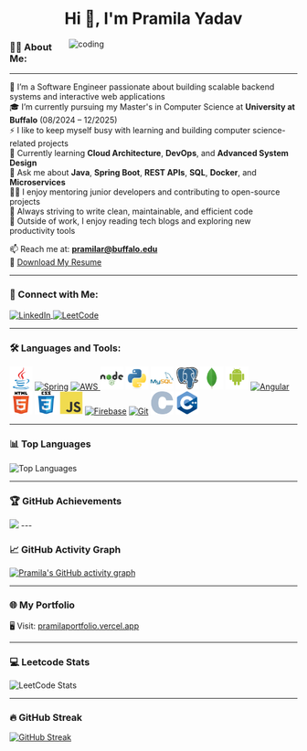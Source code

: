 <h1 align="center">Hi 👋, I'm Pramila Yadav</h1>

<img align="right" alt="coding" width="400" src="https://user-images.githubusercontent.com/125878564/258871853-20e24ac8-354d-4ec0-8f25-ef158aec9420.gif">

### 👩‍💻 About Me:
---
🔭 I’m a Software Engineer passionate about building scalable backend systems and interactive web applications  
🎓 I’m currently pursuing my Master's in Computer Science at **University at Buffalo** (08/2024 – 12/2025)  
⚡ I like to keep myself busy with learning and building computer science-related projects  
🌱 Currently learning **Cloud Architecture**, **DevOps**, and **Advanced System Design**  
💬 Ask me about **Java**, **Spring Boot**, **REST APIs**, **SQL**, **Docker**, and **Microservices**  
👩‍🏫 I enjoy mentoring junior developers and contributing to open-source projects  
🎯 Always striving to write clean, maintainable, and efficient code  
📖 Outside of work, I enjoy reading tech blogs and exploring new productivity tools  

📫 Reach me at: **pramilar@buffalo.edu**  
📄 <a href="https://drive.google.com/file/d/1wMS4dKnlrnbKtK4Hp5viohnexo8A1wqn/view" target="_blank">Download My Resume</a>

---

### 🤝 Connect with Me:

<p align="left">
  <a href="https://www.linkedin.com/in/pramilayadav-973697/" target="_blank">
    <img align="center" src="https://raw.githubusercontent.com/rahuldkjain/github-profile-readme-generator/master/src/images/icons/Social/linked-in-alt.svg" alt="LinkedIn" height="30" width="40" />
  </a>
  <a href="https://leetcode.com/u/pramilaom/" target="_blank">
    <img align="center" src="https://raw.githubusercontent.com/rahuldkjain/github-profile-readme-generator/master/src/images/icons/Social/leet-code.svg" alt="LeetCode" height="30" width="40" />
  </a>
</p>

---

### 🛠️ Languages and Tools:

<p align="left">
  <a href="https://www.java.com" target="_blank" rel="noreferrer"><img src="https://raw.githubusercontent.com/devicons/devicon/master/icons/java/java-original.svg" alt="Java" width="40" height="40"/></a>
  <a href="https://spring.io/" target="_blank" rel="noreferrer"><img src="https://www.vectorlogo.zone/logos/springio/springio-icon.svg" alt="Spring" width="40" height="40"/></a>
<a href="https://aws.amazon.com/" target="_blank" rel="noreferrer">
  <img src="https://a0.awsstatic.com/libra-css/images/logos/aws_logo_smile_1200x630.png" alt="AWS" width="60" />
</a>
  <a href="https://nodejs.org" target="_blank" rel="noreferrer"><img src="https://raw.githubusercontent.com/devicons/devicon/master/icons/nodejs/nodejs-original-wordmark.svg" alt="Node.js" width="40" height="40"/></a>
  <a href="https://www.python.org" target="_blank" rel="noreferrer"><img src="https://raw.githubusercontent.com/devicons/devicon/master/icons/python/python-original.svg" alt="Python" width="40" height="40"/></a>
  <a href="https://www.mysql.com/" target="_blank" rel="noreferrer"><img src="https://raw.githubusercontent.com/devicons/devicon/master/icons/mysql/mysql-original-wordmark.svg" alt="MySQL" width="40" height="40"/></a>
  <a href="https://www.postgresql.org/" target="_blank" rel="noreferrer"><img src="https://raw.githubusercontent.com/devicons/devicon/master/icons/postgresql/postgresql-original.svg" alt="PostgreSQL" width="40" height="40"/></a>
  <a href="https://www.mongodb.com/" target="_blank" rel="noreferrer"><img src="https://raw.githubusercontent.com/devicons/devicon/master/icons/mongodb/mongodb-original.svg" alt="MongoDB" width="40" height="40"/></a>
  <a href="https://developer.android.com" target="_blank" rel="noreferrer"><img src="https://raw.githubusercontent.com/devicons/devicon/master/icons/android/android-original-wordmark.svg" alt="Android" width="40" height="40"/></a>
  <a href="https://angular.io" target="_blank" rel="noreferrer"><img src="https://angular.io/assets/images/logos/angular/angular.svg" alt="Angular" width="40" height="40"/></a>
  <a href="https://www.w3schools.com/html/" target="_blank" rel="noreferrer"><img src="https://raw.githubusercontent.com/devicons/devicon/master/icons/html5/html5-original-wordmark.svg" alt="HTML5" width="40" height="40"/></a>
  <a href="https://www.w3schools.com/css/" target="_blank" rel="noreferrer"><img src="https://raw.githubusercontent.com/devicons/devicon/master/icons/css3/css3-original-wordmark.svg" alt="CSS3" width="40" height="40"/></a>
  <a href="https://developer.mozilla.org/en-US/docs/Web/JavaScript" target="_blank" rel="noreferrer"><img src="https://raw.githubusercontent.com/devicons/devicon/master/icons/javascript/javascript-original.svg" alt="JavaScript" width="40" height="40"/></a>
  <a href="https://firebase.google.com/" target="_blank" rel="noreferrer"><img src="https://www.vectorlogo.zone/logos/firebase/firebase-icon.svg" alt="Firebase" width="40" height="40"/></a>
  <a href="https://git-scm.com/" target="_blank" rel="noreferrer"><img src="https://www.vectorlogo.zone/logos/git-scm/git-scm-icon.svg" alt="Git" width="40" height="40"/></a>
  <a href="https://www.cprogramming.com/" target="_blank" rel="noreferrer"><img src="https://raw.githubusercontent.com/devicons/devicon/master/icons/c/c-original.svg" alt="C" width="40" height="40"/></a>
  <a href="https://www.w3schools.com/cpp/" target="_blank" rel="noreferrer"><img src="https://raw.githubusercontent.com/devicons/devicon/master/icons/cplusplus/cplusplus-original.svg" alt="C++" width="40" height="40"/></a>
</p>

---

### 📊 Top Languages
<p><img align="center" src="https://github-readme-stats.vercel.app/api/top-langs?username=pramilaOM&show_icons=true&locale=en&layout=compact" alt="Top Languages" /></p>

---
### 🏆 GitHub Achievements
<img src="https://github-profile-trophy.vercel.app/?username=pramilaOM&theme=darkhub&no-bg=true&margin-w=15" />
---

### 📈 GitHub Activity Graph
[![Pramila's GitHub activity graph](https://github-readme-activity-graph.vercel.app/graph?username=pramilaOM&theme=github-compact)](https://github.com/ashutosh00710/github-readme-activity-graph)

---

### 🌐 My Portfolio

🖥️ Visit: [pramilaportfolio.vercel.app](https://pramilaportfolio.vercel.app) 

---

### 💻 Leetcode Stats  
![LeetCode Stats](https://leetcode.card.workers.dev/pramilaom?theme=dark&font=baloo&extension=null)

---

### 🔥 GitHub Streak  
[![GitHub Streak](http://github-readme-streak-stats.herokuapp.com?user=pramilaOM&theme=dark)](https://git.io/streak-stats)
